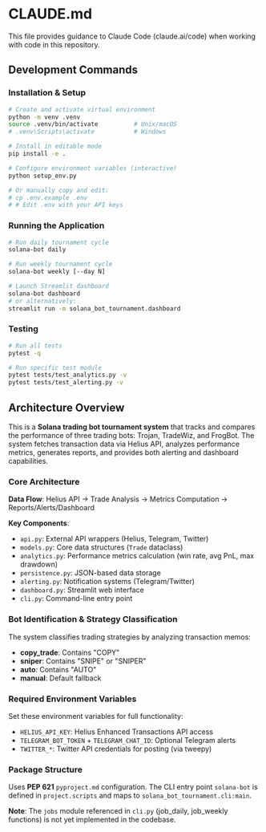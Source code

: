 # CLAUDE.md

This file provides guidance to Claude Code (claude.ai/code) when working with code in this repository.

## Development Commands

### Installation & Setup
```bash
# Create and activate virtual environment
python -m venv .venv
source .venv/bin/activate          # Unix/macOS
# .venv\Scripts\activate           # Windows

# Install in editable mode
pip install -e .

# Configure environment variables (interactive)
python setup_env.py

# Or manually copy and edit:
# cp .env.example .env
# # Edit .env with your API keys
```

### Running the Application
```bash
# Run daily tournament cycle
solana-bot daily

# Run weekly tournament cycle  
solana-bot weekly [--day N]

# Launch Streamlit dashboard
solana-bot dashboard
# or alternatively:
streamlit run -m solana_bot_tournament.dashboard
```

### Testing
```bash
# Run all tests
pytest -q

# Run specific test module
pytest tests/test_analytics.py -v
pytest tests/test_alerting.py -v
```

## Architecture Overview

This is a **Solana trading bot tournament system** that tracks and compares the performance of three trading bots: Trojan, TradeWiz, and FrogBot. The system fetches transaction data via Helius API, analyzes performance metrics, generates reports, and provides both alerting and dashboard capabilities.

### Core Architecture

**Data Flow**: Helius API → Trade Analysis → Metrics Computation → Reports/Alerts/Dashboard

**Key Components**:
- `api.py`: External API wrappers (Helius, Telegram, Twitter)
- `models.py`: Core data structures (`Trade` dataclass)
- `analytics.py`: Performance metrics calculation (win rate, avg PnL, max drawdown)
- `persistence.py`: JSON-based data storage
- `alerting.py`: Notification systems (Telegram/Twitter)
- `dashboard.py`: Streamlit web interface
- `cli.py`: Command-line entry point

### Bot Identification & Strategy Classification

The system classifies trading strategies by analyzing transaction memos:
- **copy_trade**: Contains "COPY"  
- **sniper**: Contains "SNIPE" or "SNIPER"
- **auto**: Contains "AUTO"
- **manual**: Default fallback

### Required Environment Variables

Set these environment variables for full functionality:
- `HELIUS_API_KEY`: Helius Enhanced Transactions API access
- `TELEGRAM_BOT_TOKEN` + `TELEGRAM_CHAT_ID`: Optional Telegram alerts
- `TWITTER_*`: Twitter API credentials for posting (via tweepy)

### Package Structure

Uses **PEP 621** `pyproject.md` configuration. The CLI entry point `solana-bot` is defined in `project.scripts` and maps to `solana_bot_tournament.cli:main`.

**Note**: The `jobs` module referenced in `cli.py` (job_daily, job_weekly functions) is not yet implemented in the codebase.